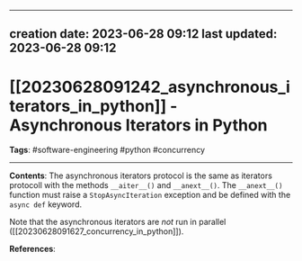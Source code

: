 
---
creation date: 2023-06-28 09:12
last updated: 2023-06-28 09:12
---
# [[20230628091242_asynchronous_iterators_in_python]] - Asynchronous Iterators in Python
__Tags__: #software-engineering #python #concurrency

---
__Contents__: The asynchronous iterators protocol is the same as iterators protocoll with the methods `__aiter__()` and `__anext__()`. The `__anext__()` function must raise a `StopAsyncIteration` exception and be defined with the `async def` keyword.

Note that the asynchronous iterators are *not* run in parallel ([[20230628091627_concurrency_in_python]]).

__References__:




